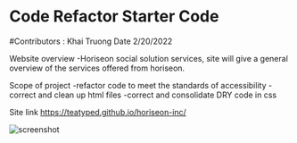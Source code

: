 # Code Refactor Starter Code

#Contributors : Khai Truong 
Date 2/20/2022

Website overview
-Horiseon social solution services, site will give a general overview of the services offered from horiseon. 

Scope of project
-refactor code to meet the standards of accessibility
-correct and clean up html files
-correct and consolidate DRY code in css


Site link
https://teatyped.github.io/horiseon-inc/

![screenshot](webpage.png)


